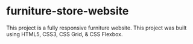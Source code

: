 # furniture-store-website
This project is a fully responsive furniture website. This project was built using HTML5, CSS3, CSS Grid, & CSS Flexbox.
